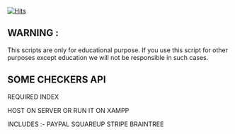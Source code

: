 [![Hits](https://hits.sh/github.com/skylar69-wtf/CC-CHECKERS-API.svg?label=Visitors)](https://hits.sh/github.com/skylar69-wtf/CC-CHECKERS-API/)

## WARNING : 
This scripts are only for educational purpose. If you use this script for other purposes except education we will not be responsible in such cases.

## SOME CHECKERS API

REQUIRED INDEX

HOST ON SERVER OR RUN IT ON XAMPP


INCLUDES :- 
PAYPAL
SQUAREUP
STRIPE
BRAINTREE
